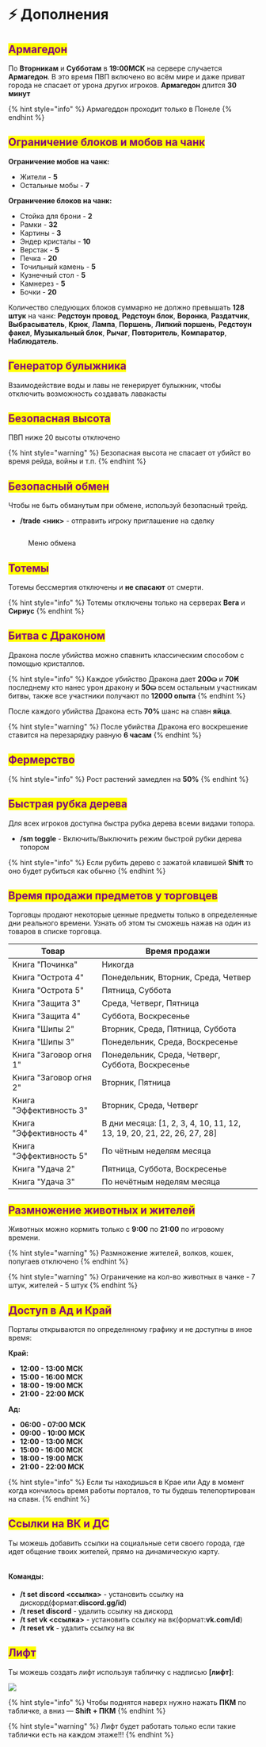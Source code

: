 # ⚡ Дополнения

## <mark style="color:purple;">Армагедон</mark>

По **Вторникам** и **Субботам** в **19:00МСК** на сервере случается **Армагедон**. В это время ПВП включено во всём мире и даже приват города не спасает от урона других игроков. **Армагедон** длится **30 минут**

{% hint style="info" %}
Армагеддон проходит только в Понеле
{% endhint %}

## <mark style="color:purple;">Ограничение блоков и мобов на чанк</mark>

**Ограничение мобов на чанк:**

* Жители - **5**
* Остальные мобы - **7**

**Ограничение блоков на чанк:**

* Стойка для брони - **2**
* Рамки - **32**
* Картины - **3**
* Эндер кристалы - **10**
* Верстак - **5**
* Печка - **20**
* Точильный камень - **5**
* Кузнечный стол - **5**
* Камнерез - **5**
* Бочки - **20**

Количество следующих блоков суммарно не должно превышать **128 штук** на чанк: **Редстоун провод**, **Редстоун блок**, **Воронка**, **Раздатчик**, **Выбрасыватель**, **Крюк**, **Лампа**, **Поршень**, **Липкий поршень**, **Редстоун факел**, **Музыкальный блок**, **Рычаг**, **Повторитель**, **Компаратор**, **Наблюдатель**.

## <mark style="color:purple;">Генератор булыжника</mark>

Взаимодействие воды и лавы не генерирует булыжник, чтобы отключить возможность создавать лавакасты

## <mark style="color:purple;">Безопасная высота</mark>

ПВП ниже 20 высоты отключено

{% hint style="warning" %}
Безопасная высота не спасает от убийст во время рейда, войны и т.п.
{% endhint %}

## <mark style="color:purple;">Безопасный обмен</mark>

Чтобы не быть обманутым при обмене, используй безопасный трейд.

* **/trade <ник>** - отправить игроку приглашение на сделку

<figure><img src="../.gitbook/assets/image (5).png" alt=""><figcaption><p>Меню обмена</p></figcaption></figure>

## <mark style="color:purple;">Тотемы</mark>

Тотемы бессмертия отключены и **не спасают** от смерти.

{% hint style="info" %}
Тотемы отключены только на серверах **Вега** и **Сириус**
{% endhint %}

## <mark style="color:purple;">Битва с Драконом</mark>

Дракона после убийства можно спавнить классическим способом с помощью кристаллов.

{% hint style="info" %}
Каждое убийство Дракона дает **200⛀** и **70₭** последнему кто нанес урон дракону и **50⛀** всем остальным участникам битвы, также все участники получают по **12000 опыта**
{% endhint %}

После каждого убийства Дракона есть **70%** шанс на спавн **яйца**.

{% hint style="warning" %}
После убийства Дракона его воскрешение ставится на перезарядку равную **6 часам**
{% endhint %}

## <mark style="color:purple;">Фермерство</mark>

{% hint style="info" %}
Рост растений замедлен на **50%**
{% endhint %}

## <mark style="color:purple;">Быстрая рубка дерева</mark>

Для всех игроков доступна быстра рубка дерева всеми видами топора.

* **/sm toggle** - Включить/Выключить режим быстрой рубки дерева топором

{% hint style="info" %}
Если рубить дерево с зажатой клавишей **Shift** то оно будет рубиться как обычно
{% endhint %}

## <mark style="color:purple;">Время продажи предметов у торговцев</mark>

Торговцы продают некоторые ценные предметы только в определенные дни реального времени. Узнать об этом ты сможешь нажав на один из товаров в списке торговца.

| Товар                   | Время продажи                                                           |
| ----------------------- | ----------------------------------------------------------------------- |
| Книга "Починка"         | Никогда                                                                 |
| Книга "Острота 4"       | Понедельник, Вторник, Среда, Четвер                                     |
| Книга "Острота 5"       | Пятница, Суббота                                                        |
| Книга "Защита 3"        | Среда, Четверг, Пятница                                                 |
| Книга "Защита 4"        | Суббота, Воскресенье                                                    |
| Книга "Шипы 2"          | Вторник, Среда, Пятница, Суббота                                        |
| Книга "Шипы 3"          | Понедельник, Среда, Воскресенье                                         |
| Книга "Заговор огня 1"  | Понедельник, Среда, Четверг, Суббота, Воскресенье                       |
| Книга "Заговор огня 2"  | Вторник, Пятница                                                        |
| Книга "Эффективность 3" | Вторник, Среда, Четверг                                                 |
| Книга "Эффективность 4" | В дни месяца: \[1, 2, 3, 4, 10, 11, 12, 13, 19, 20, 21, 22, 26, 27, 28] |
| Книга "Эффективность 5" | По чётным неделям месяца                                                |
| Книга "Удача 2"         | Пятница, Суббота, Воскресенье                                           |
| Книга "Удача 3"         | По нечётным неделям месяца                                              |

## <mark style="color:purple;">Размножение животных и жителей</mark>

Животных можно кормить только с **9:00** по **21:00** по игровому времени.

{% hint style="warning" %}
Размножение жителей, волков, кошек, попугаев отключено
{% endhint %}

{% hint style="warning" %}
Ограничение на кол-во животных в чанке - 7 штук, жителей - 5 штук
{% endhint %}

## <mark style="color:purple;">Доступ в Ад и Край</mark>

Порталы открываются по определнному графику и не доступны в иное время:

**Край:**

* **12:00 - 13:00 МСК**
* **15:00 - 16:00 МСК**
* **18:00 - 19:00 МСК**
* **21:00 - 22:00 МСК**

**Ад:**

* **06:00 - 07:00 МСК**
* **09:00 - 10:00 МСК**
* **12:00 - 13:00 МСК**
* **15:00 - 16:00 МСК**
* **18:00 - 19:00 МСК**
* **21:00 - 22:00 МСК**

{% hint style="info" %}
Если ты находишься в Крае или Аду в момент когда кончилось время работы порталов, то ты будешь телепортирован на спавн.
{% endhint %}

## <mark style="color:purple;">Ссылки на ВК и ДС</mark>

Ты можешь добавить ссылки на социальные сети своего города, где идет общение твоих жителей, прямо на динамическую карту.

<img src="../.gitbook/assets/image (2) (1) (2) (1).png" alt="" data-size="original">

#### Команды:

* **/t set discord <ссылка>** - установить ссылку на дискорд(формат:**discord.gg/id**)
* **/t reset discord** - удалить ссылку на дискорд
* **/t set vk <ссылка>** - установить ссылку на вк(формат:**vk.com/id**)
* **/t reset vk** - удалить ссылку на вк

## <mark style="color:purple;">Лифт</mark>

Ты можешь создать лифт используя табличку с надписью **\[лифт]**:

![](<../.gitbook/assets/image (5) (1).png>)

{% hint style="info" %}
Чтобы поднятся наверх нужно нажать **ПКМ** по табличке, а вниз — **Shift + ПКМ**
{% endhint %}

{% hint style="warning" %}
Лифт будет работать только если такие таблички есть на каждом этаже!!!
{% endhint %}

<figure><img src="../.gitbook/assets/gitlab_hr7.svg" alt=""><figcaption></figcaption></figure>

